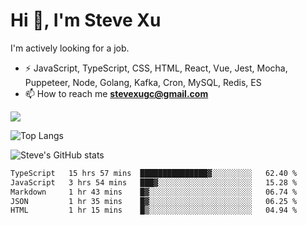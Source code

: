 # Hi 👋, I'm Steve Xu

I'm actively looking for a job.

- ⚡ JavaScript, TypeScript, CSS, HTML, React, Vue, Jest, Mocha,
Puppeteer, Node, Golang, Kafka, Cron, MySQL, Redis, ES
- 📫 How to reach me **stevexugc@gmail.com**

![](https://komarev.com/ghpvc/?username=nusr&color=green)

![Top Langs](https://github-readme-stats.vercel.app/api/top-langs/?username=nusr&langs_count=8&layout=compact)

![Steve's GitHub stats](https://github-readme-stats.vercel.app/api?username=nusr&show_icons=true)

<!--START_SECTION:waka-->

```txt
TypeScript   15 hrs 57 mins  ███████████████▓░░░░░░░░░   62.40 %
JavaScript   3 hrs 54 mins   ███▓░░░░░░░░░░░░░░░░░░░░░   15.28 %
Markdown     1 hr 43 mins    █▓░░░░░░░░░░░░░░░░░░░░░░░   06.74 %
JSON         1 hr 35 mins    █▓░░░░░░░░░░░░░░░░░░░░░░░   06.25 %
HTML         1 hr 15 mins    █▒░░░░░░░░░░░░░░░░░░░░░░░   04.94 %
```

<!--END_SECTION:waka-->
